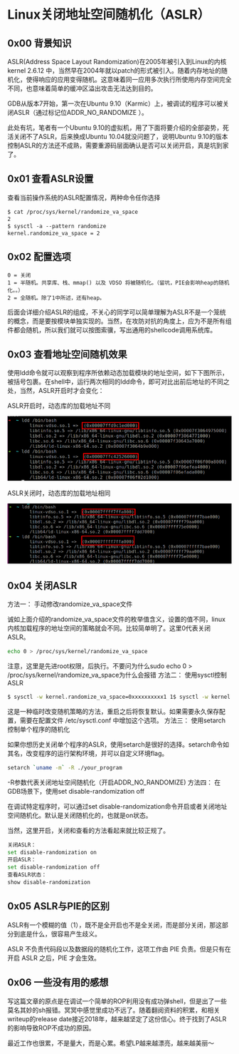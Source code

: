# Linux关闭地址空间随机化（ASLR）



## 0x00 背景知识

ASLR(Address Space Layout Randomization)在2005年被引入到Linux的内核 kernel 2.6.12 中，当然早在2004年就以patch的形式被引入。随着内存地址的随机化，使得响应的应用变得随机。这意味着同一应用多次执行所使用内存空间完全不同，也意味着简单的缓冲区溢出攻击无法达到目的。

GDB从版本7开始，第一次在Ubuntu 9.10（Karmic）上，被调试的程序可以被关闭ASLR（通过标记位ADDR_NO_RANDOMIZE ）。

此处有坑，笔者有一个Ubuntu 9.10的虚拟机，用了下面将要介绍的全部姿势，死活关闭不了ASLR，后来换成Ubuntu 10.04就没问题了，说明Ubuntu 9.10的版本控制ASLR的方法还不成熟，需要重源码层面确认是否可以关闭开启，真是坑到家了。

## 0x01 查看ASLR设置

查看当前操作系统的ASLR配置情况，两种命令任你选择

    $ cat /proc/sys/kernel/randomize_va_space
    2
    $ sysctl -a --pattern randomize
    kernel.randomize_va_space = 2

## 0x02 配置选项

    0 = 关闭
    1 = 半随机。共享库、栈、mmap() 以及 VDSO 将被随机化。（留坑，PIE会影响heap的随机化。。）
    2 = 全随机。除了1中所述，还有heap。

后面会详细介绍ASLR的组成，不关心的同学可以简单理解为ASLR不是一个笼统的概念，而是要按模块单独实现的。当然，在攻防对抗的角度上，应为不是所有组件都会随机，所以我们就可以按图索骥，写出通用的shellcode调用系统库。

## 0x03 查看地址空间随机效果

使用ldd命令就可以观察到程序所依赖动态加载模块的地址空间，如下下图所示，被括号包裹。在shell中，运行两次相同的ldd命令，即可对比出前后地址的不同之处，当然，ASLR开启时才会变化：

ASLR开启时，动态库的加载地址不同

![这里写图片描述](linux关闭地址空间随机化（ASLR）.assets/20180814091117710.png)

ASLR关闭时，动态库的加载地址相同

![这里写图片描述](linux关闭地址空间随机化（ASLR）.assets/20180814090822600.png)

## 0x04 关闭ASLR

方法一： 手动修改randomize_va_space文件

诚如上面介绍的randomize_va_space文件的枚举值含义，设置的值不同，linux内核加载程序的地址空间的策略就会不同。比较简单明了。这里0代表关闭ASLR。

```bash
echo 0 > /proc/sys/kernel/randomize_va_space
```

注意，这里是先进root权限，后执行。不要问为什么sudo echo 0 > /proc/sys/kernel/randomize_va_space为什么会报错
方法二： 使用sysctl控制ASLR

```bash
$ sysctl -w kernel.randomize_va_space=0xxxxxxxxxx1 1$ sysctl -w kernel.randomize_va_space=01
```

这是一种临时改变随机策略的方法，重启之后将恢复默认。如果需要永久保存配置，需要在配置文件 /etc/sysctl.conf 中增加这个选项。
方法三： 使用setarch控制单个程序的随机化

如果你想历史关闭单个程序的ASLR，使用setarch是很好的选择。setarch命令如其名，改变程序的运行架构环境，并可以自定义环境flag。

```bash
setarch `uname -m` -R ./your_program
```

-R参数代表关闭地址空间随机化（开启ADDR_NO_RANDOMIZE)
方法四： 在GDB场景下，使用set disable-randomization off

在调试特定程序时，可以通过set disable-randomization命令开启或者关闭地址空间随机化。默认是关闭随机化的，也就是on状态。

当然，这里开启，关闭和查看的方法看起来就比较正规了。

```bash
关闭ASLR：
set disable-randomization on
开启ASLR：
set disable-randomization off
查看ASLR状态：
show disable-randomization
```



## 0x05 ASLR与PIE的区别

ASLR有一个模糊的值（1），既不是全开启也不是全关闭，而是部分关闭，那这部分到底是什么，很容易产生歧义。

ASLR 不负责代码段以及数据段的随机化工作，这项工作由 PIE 负责。但是只有在开启 ASLR 之后，PIE 才会生效。

## 0x06 一些没有用的感想

写这篇文章的原点是在调试一个简单的ROP利用没有成功弹shell，但是出了一些莫名其妙的sh报错。冥冥中感觉里成功不远了。随着翻阅资料的积累，和相关writeup的release date接近2018年，越来越坚定了这份信心。终于找到了ASLR的影响导致ROP不成功的原因。

最近工作也很累，不是量大，而是心累。希望LP越来越漂亮，越来越美丽～
